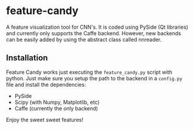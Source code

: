 # feature-candy
A feature visualization tool for CNN's. It is coded using PySide (Qt libraries) and currently only supports the Caffe backend. However, new backends can be easily added by using the abstract class called nnreader.

## Installation
Feature Candy works just executing the `feature_candy.py` script with python. Just make sure you setup the path to the backend in a `config.py` file and install the dependencies:

* PySide
* Scipy (with Numpy, Matplotlib, etc)
* Caffe (currently the only backend)

Enjoy the sweet sweet features!
